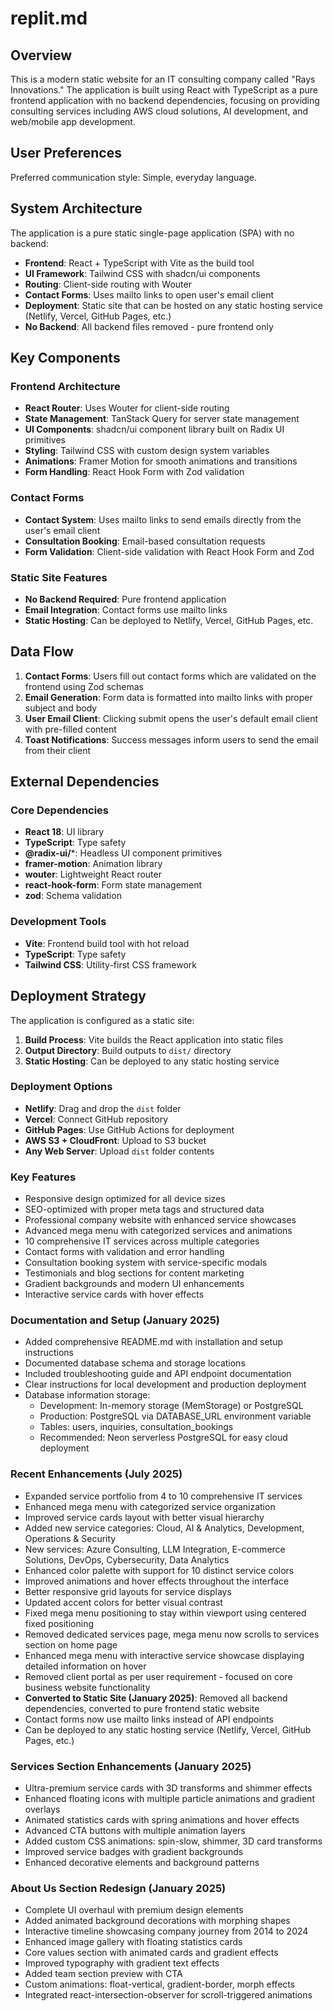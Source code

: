 # replit.md

## Overview

This is a modern static website for an IT consulting company called "Rays Innovations." The application is built using React with TypeScript as a pure frontend application with no backend dependencies, focusing on providing consulting services including AWS cloud solutions, AI development, and web/mobile app development.

## User Preferences

Preferred communication style: Simple, everyday language.

## System Architecture

The application is a pure static single-page application (SPA) with no backend:

- **Frontend**: React + TypeScript with Vite as the build tool
- **UI Framework**: Tailwind CSS with shadcn/ui components
- **Routing**: Client-side routing with Wouter
- **Contact Forms**: Uses mailto links to open user's email client
- **Deployment**: Static site that can be hosted on any static hosting service (Netlify, Vercel, GitHub Pages, etc.)
- **No Backend**: All backend files removed - pure frontend only

## Key Components

### Frontend Architecture
- **React Router**: Uses Wouter for client-side routing
- **State Management**: TanStack Query for server state management
- **UI Components**: shadcn/ui component library built on Radix UI primitives
- **Styling**: Tailwind CSS with custom design system variables
- **Animations**: Framer Motion for smooth animations and transitions
- **Form Handling**: React Hook Form with Zod validation

### Contact Forms
- **Contact System**: Uses mailto links to send emails directly from the user's email client
- **Consultation Booking**: Email-based consultation requests
- **Form Validation**: Client-side validation with React Hook Form and Zod

### Static Site Features
- **No Backend Required**: Pure frontend application
- **Email Integration**: Contact forms use mailto links
- **Static Hosting**: Can be deployed to Netlify, Vercel, GitHub Pages, etc.

## Data Flow

1. **Contact Forms**: Users fill out contact forms which are validated on the frontend using Zod schemas
2. **Email Generation**: Form data is formatted into mailto links with proper subject and body
3. **User Email Client**: Clicking submit opens the user's default email client with pre-filled content
4. **Toast Notifications**: Success messages inform users to send the email from their client

## External Dependencies

### Core Dependencies
- **React 18**: UI library
- **TypeScript**: Type safety
- **@radix-ui/***: Headless UI component primitives
- **framer-motion**: Animation library
- **wouter**: Lightweight React router
- **react-hook-form**: Form state management
- **zod**: Schema validation

### Development Tools
- **Vite**: Frontend build tool with hot reload
- **TypeScript**: Type safety
- **Tailwind CSS**: Utility-first CSS framework

## Deployment Strategy

The application is configured as a static site:

1. **Build Process**: Vite builds the React application into static files
2. **Output Directory**: Build outputs to `dist/` directory
3. **Static Hosting**: Can be deployed to any static hosting service

### Deployment Options
- **Netlify**: Drag and drop the `dist` folder
- **Vercel**: Connect GitHub repository
- **GitHub Pages**: Use GitHub Actions for deployment
- **AWS S3 + CloudFront**: Upload to S3 bucket
- **Any Web Server**: Upload `dist` folder contents

### Key Features
- Responsive design optimized for all device sizes
- SEO-optimized with proper meta tags and structured data
- Professional company website with enhanced service showcases
- Advanced mega menu with categorized services and animations
- 10 comprehensive IT services across multiple categories
- Contact forms with validation and error handling
- Consultation booking system with service-specific modals
- Testimonials and blog sections for content marketing
- Gradient backgrounds and modern UI enhancements
- Interactive service cards with hover effects

### Documentation and Setup (January 2025)
- Added comprehensive README.md with installation and setup instructions
- Documented database schema and storage locations
- Included troubleshooting guide and API endpoint documentation
- Clear instructions for local development and production deployment
- Database information storage:
  - Development: In-memory storage (MemStorage) or PostgreSQL
  - Production: PostgreSQL via DATABASE_URL environment variable
  - Tables: users, inquiries, consultation_bookings
  - Recommended: Neon serverless PostgreSQL for easy cloud deployment

### Recent Enhancements (July 2025)
- Expanded service portfolio from 4 to 10 comprehensive IT services
- Enhanced mega menu with categorized service organization
- Improved service cards layout with better visual hierarchy
- Added new service categories: Cloud, AI & Analytics, Development, Operations & Security
- New services: Azure Consulting, LLM Integration, E-commerce Solutions, DevOps, Cybersecurity, Data Analytics
- Enhanced color palette with support for 10 distinct service colors
- Improved animations and hover effects throughout the interface
- Better responsive grid layouts for service displays
- Updated accent colors for better visual contrast
- Fixed mega menu positioning to stay within viewport using centered fixed positioning
- Removed dedicated services page, mega menu now scrolls to services section on home page
- Enhanced mega menu with interactive service showcase displaying detailed information on hover
- Removed client portal as per user requirement - focused on core business website functionality
- **Converted to Static Site (January 2025)**: Removed all backend dependencies, converted to pure frontend static website
- Contact forms now use mailto links instead of API endpoints
- Can be deployed to any static hosting service (Netlify, Vercel, GitHub Pages, etc.)

### Services Section Enhancements (January 2025)
- Ultra-premium service cards with 3D transforms and shimmer effects
- Enhanced floating icons with multiple particle animations and gradient overlays
- Animated statistics cards with spring animations and hover effects
- Advanced CTA buttons with multiple animation layers
- Added custom CSS animations: spin-slow, shimmer, 3D card transforms
- Improved service badges with gradient backgrounds
- Enhanced decorative elements and background patterns

### About Us Section Redesign (January 2025)
- Complete UI overhaul with premium design elements
- Added animated background decorations with morphing shapes
- Interactive timeline showcasing company journey from 2014 to 2024
- Enhanced image gallery with floating statistics cards
- Core values section with animated cards and gradient effects
- Improved typography with gradient text effects
- Added team section preview with CTA
- Custom animations: float-vertical, gradient-border, morph effects
- Integrated react-intersection-observer for scroll-triggered animations